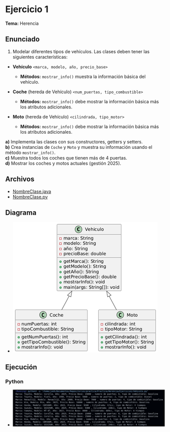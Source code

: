 # Ejercicio 1

**Tema:** Herencia

## Enunciado

1. Modelar diferentes tipos de vehículos. Las clases deben tener las siguientes características:

- **Vehículo** `<marca, modelo, año, precio_base>`  
  - **Métodos:** `mostrar_info()` muestra la información básica del vehículo.

- **Coche** (hereda de Vehículo) `<num_puertas, tipo_combustible>`  
  - **Métodos:** `mostrar_info()` debe mostrar la información básica más los atributos adicionales.

- **Moto** (hereda de Vehículo) `<cilindrada, tipo_motor>`  
  - **Métodos:** `mostrar_info()` debe mostrar la información básica más los atributos adicionales.

**a)** Implementa las clases con sus constructores, getters y setters.  
**b)** Crea instancias de `Coche` y `Moto` y muestra su información usando el método `mostrar_info()`.  
**c)** Muestra todos los coches que tienen más de 4 puertas.  
**d)** Mostrar los coches y motos actuales (gestión 2025).


## Archivos

- [NombreClase.java](./Habitacion.java)
- [NombreClase.py](./Habitacion.py)

## Diagrama

- ![Diagrama](./diagrama.png)

## Ejecución

### Python

- ![Ejecución](./ejecucionPython.png)
